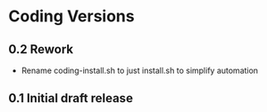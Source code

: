 # Coding Versions

## 0.2 Rework

* Rename coding-install.sh to just install.sh to simplify automation

## 0.1 Initial draft release
